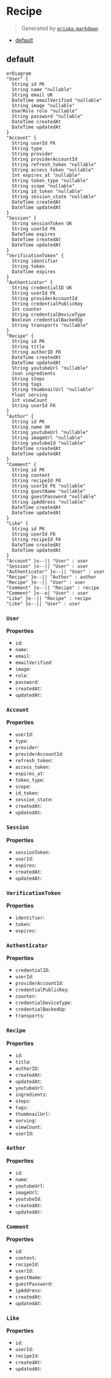 # Recipe
> Generated by [`prisma-markdown`](https://github.com/samchon/prisma-markdown)

- [default](#default)

## default
```mermaid
erDiagram
"User" {
  String id PK
  String name "nullable"
  String email UK
  DateTime emailVerified "nullable"
  String image "nullable"
  UserRole role "nullable"
  String password "nullable"
  DateTime createdAt
  DateTime updatedAt
}
"Account" {
  String userId FK
  String type
  String provider
  String providerAccountId
  String refresh_token "nullable"
  String access_token "nullable"
  Int expires_at "nullable"
  String token_type "nullable"
  String scope "nullable"
  String id_token "nullable"
  String session_state "nullable"
  DateTime createdAt
  DateTime updatedAt
}
"Session" {
  String sessionToken UK
  String userId FK
  DateTime expires
  DateTime createdAt
  DateTime updatedAt
}
"VerificationToken" {
  String identifier
  String token
  DateTime expires
}
"Authenticator" {
  String credentialID UK
  String userId FK
  String providerAccountId
  String credentialPublicKey
  Int counter
  String credentialDeviceType
  Boolean credentialBackedUp
  String transports "nullable"
}
"Recipe" {
  String id PK
  String title
  String authorID FK
  DateTime createdAt
  DateTime updatedAt
  String youtubeUrl "nullable"
  Json ingredients
  String steps
  String tags
  String thumbnailUrl "nullable"
  Float serving
  Int viewCount
  String userId FK
}
"Author" {
  String id PK
  String name UK
  String youtubeUrl "nullable"
  String imageUrl "nullable"
  String youtubeId "nullable"
  DateTime createdAt
  DateTime updatedAt
}
"Comment" {
  String id PK
  String content
  String recipeId FK
  String userId FK "nullable"
  String guestName "nullable"
  String guestPassword "nullable"
  String ipAddress "nullable"
  DateTime createdAt
  DateTime updatedAt
}
"Like" {
  String id PK
  String userId FK
  String recipeId FK
  DateTime createdAt
  DateTime updatedAt
}
"Account" }o--|| "User" : user
"Session" }o--|| "User" : user
"Authenticator" }o--|| "User" : user
"Recipe" }o--|| "Author" : author
"Recipe" }o--|| "User" : user
"Comment" }o--|| "Recipe" : recipe
"Comment" }o--o| "User" : user
"Like" }o--|| "Recipe" : recipe
"Like" }o--|| "User" : user
```

### `User`

**Properties**
  - `id`: 
  - `name`: 
  - `email`: 
  - `emailVerified`: 
  - `image`: 
  - `role`: 
  - `password`: 
  - `createdAt`: 
  - `updatedAt`: 

### `Account`

**Properties**
  - `userId`: 
  - `type`: 
  - `provider`: 
  - `providerAccountId`: 
  - `refresh_token`: 
  - `access_token`: 
  - `expires_at`: 
  - `token_type`: 
  - `scope`: 
  - `id_token`: 
  - `session_state`: 
  - `createdAt`: 
  - `updatedAt`: 

### `Session`

**Properties**
  - `sessionToken`: 
  - `userId`: 
  - `expires`: 
  - `createdAt`: 
  - `updatedAt`: 

### `VerificationToken`

**Properties**
  - `identifier`: 
  - `token`: 
  - `expires`: 

### `Authenticator`

**Properties**
  - `credentialID`: 
  - `userId`: 
  - `providerAccountId`: 
  - `credentialPublicKey`: 
  - `counter`: 
  - `credentialDeviceType`: 
  - `credentialBackedUp`: 
  - `transports`: 

### `Recipe`

**Properties**
  - `id`: 
  - `title`: 
  - `authorID`: 
  - `createdAt`: 
  - `updatedAt`: 
  - `youtubeUrl`: 
  - `ingredients`: 
  - `steps`: 
  - `tags`: 
  - `thumbnailUrl`: 
  - `serving`: 
  - `viewCount`: 
  - `userId`: 

### `Author`

**Properties**
  - `id`: 
  - `name`: 
  - `youtubeUrl`: 
  - `imageUrl`: 
  - `youtubeId`: 
  - `createdAt`: 
  - `updatedAt`: 

### `Comment`

**Properties**
  - `id`: 
  - `content`: 
  - `recipeId`: 
  - `userId`: 
  - `guestName`: 
  - `guestPassword`: 
  - `ipAddress`: 
  - `createdAt`: 
  - `updatedAt`: 

### `Like`

**Properties**
  - `id`: 
  - `userId`: 
  - `recipeId`: 
  - `createdAt`: 
  - `updatedAt`: 